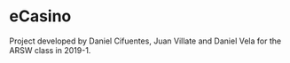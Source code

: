 # eCasino

Project developed by Daniel Cifuentes, Juan Villate and Daniel Vela for the ARSW class in 2019-1.